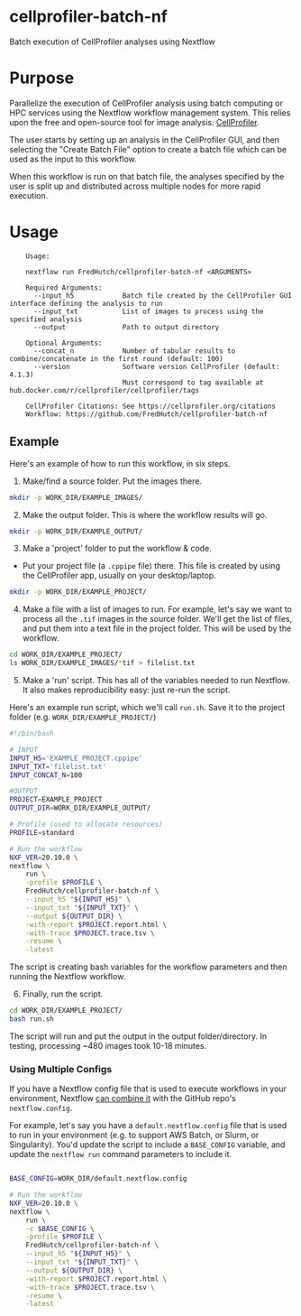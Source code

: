 # cellprofiler-batch-nf

Batch execution of CellProfiler analyses using Nextflow

# Purpose

Parallelize the execution of CellProfiler analysis using batch computing or HPC services using the Nextflow workflow management system. This relies upon the free and open-source tool for image analysis: [CellProfiler](https://cellprofiler.org/).

The user starts by setting up an analysis in the CellProfiler GUI, and then selecting the "Create Batch File" option to create a batch file which can be used as the input to this workflow.

When this workflow is run on that batch file, the analyses specified by the user is split up and distributed across multiple nodes for more rapid execution.

# Usage

```
    Usage:

    nextflow run FredHutch/cellprofiler-batch-nf <ARGUMENTS>
    
    Required Arguments:
      --input_h5            Batch file created by the CellProfiler GUI interface defining the analysis to run
      --input_txt           List of images to process using the specified analysis
      --output              Path to output directory

    Optional Arguments:
      --concat_n            Number of tabular results to combine/concatenate in the first round (default: 100)
      --version             Software version CellProfiler (default: 4.1.3)
                            Must correspond to tag available at hub.docker.com/r/cellprofiler/cellprofiler/tags

    CellProfiler Citations: See https://cellprofiler.org/citations
    Workflow: https://github.com/FredHutch/cellprofiler-batch-nf
```


## Example

Here's an example of how to run this workflow, in six steps.

1. Make/find a source folder. Put the images there.

```bash
mkdir -p WORK_DIR/EXAMPLE_IMAGES/
```

2. Make the output folder. This is where the workflow results will go.

```bash
mkdir -p WORK_DIR/EXAMPLE_OUTPUT/
```

3. Make a 'project' folder to put the workflow & code. 
  * Put your project file (a `.cppipe` file) there. This file is created by using the CellProfiler app, usually on your desktop/laptop. 

```bash
mkdir -p WORK_DIR/EXAMPLE_PROJECT/
```

4. Make a file with a list of images to run. For example, let's say we want to process all the `.tif` images in the source folder. We'll get the list of files, and put them into a text file in the project folder. This will be used by the workflow.

```bash
cd WORK_DIR/EXAMPLE_PROJECT/
ls WORK_DIR/EXAMPLE_IMAGES/*tif > filelist.txt
```

5. Make a 'run' script. This has all of the variables needed to run Nextflow. It also makes reproducibility easy: just re-run the script.

Here's an example run script, which we'll call `run.sh`. Save it to the project folder (e.g. `WORK_DIR/EXAMPLE_PROJECT/`)

```bash
#!/bin/bash

# INPUT
INPUT_H5='EXAMPLE_PROJECT.cppipe'
INPUT_TXT='filelist.txt'
INPUT_CONCAT_N=100

#OUTPUT
PROJECT=EXAMPLE_PROJECT
OUTPUT_DIR=WORK_DIR/EXAMPLE_OUTPUT/

# Profile (used to allocate resources)
PROFILE=standard

# Run the workflow
NXF_VER=20.10.0 \
nextflow \
    run \
    -profile $PROFILE \
    FredHutch/cellprofiler-batch-nf \
    --input_h5 "${INPUT_H5}" \
    --input_txt "${INPUT_TXT}" \
    --output ${OUTPUT_DIR} \
    -with-report $PROJECT.report.html \
    -with-trace $PROJECT.trace.tsv \
    -resume \
    -latest

```

The script is creating bash variables for the workflow parameters and then running the Nextflow workflow.

6. Finally, run the script.

```bash
cd WORK_DIR/EXAMPLE_PROJECT/
bash run.sh
```

The script will run and put the output in the output folder/directory. In testing, processing ~480 images took 10-18 minutes.



### Using Multiple Configs

If you have a Nextflow config file that is used to execute workflows in your environment, Nextflow [can combine it](https://www.nextflow.io/docs/latest/config.html) with the GitHub repo's `nextflow.config`. 

For example, let's say you have a `default.nextflow.config` file that is used to run in your environment (e.g. to support AWS Batch, or Slurm, or Singularity). You'd update the script to include a `BASE_CONFIG` variable, and update the `nextflow run` command parameters to include it.


```bash

BASE_CONFIG=WORK_DIR/default.nextflow.config

# Run the workflow
NXF_VER=20.10.0 \
nextflow \
    run \
    -c $BASE_CONFIG \
    -profile $PROFILE \
    FredHutch/cellprofiler-batch-nf \
    --input_h5 "${INPUT_H5}" \
    --input_txt "${INPUT_TXT}" \
    --output ${OUTPUT_DIR} \
    -with-report $PROJECT.report.html \
    -with-trace $PROJECT.trace.tsv \
    -resume \
    -latest

```
